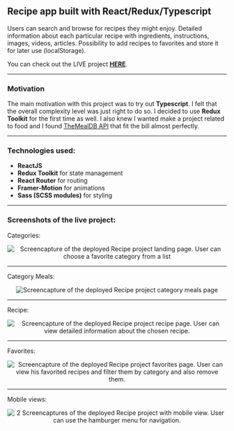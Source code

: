 ## Recipe app built with React/Redux/Typescript

Users can search and browse for recipes they might enjoy. Detailed information about each particular recipe with ingredients, instructions, images, videos, articles. Possibility to add recipes to favorites and store it for later use (localStorage).

You can check out the LIVE project [**HERE**](https://recipes-app-mr.netlify.app/ 'Completed project').

---

### Motivation

The main motivation with this project was to try out **Typescript**. I felt that the overall complexity level was just right to do so. I decided to use **Redux Toolkit** for the first time as well. I also knew I wanted make a project related to food and I found [TheMealDB API](https://www.themealdb.com/api.php 'TheMealDB homepage') that fit the bill almost perfectly.

---

### Technologies used:

- **ReactJS**
- **Redux Toolkit** for state management
- **React Router** for routing
- **Framer-Motion** for animations
- **Sass (SCSS modules)** for styling

---

### Screenshots of the live project:

Categories:

<p align="center">
<img src="https://i.imgur.com/hkdl9XJ.png" alt="Screencapture of the deployed Recipe project landing page. User can choose a favorite category from a list" title="Screenshot of the landing page which includes different categories to choose from"/>
</p>

---

Category Meals:

<p align="center">
<img src="https://i.imgur.com/X9JdDZB.png" alt="Screencapture of the deployed Recipe project category meals page" title="Screenshot of the category meals page"/>
</p>

---

Recipe:

<p align="center">
<img src="https://i.imgur.com/EtvQgnM.png" alt="Screencapture of the deployed Recipe project recipe page. User can view detailed information about the chosen recipe." title="Screenshot of the recipe page"/>
</p>

---

Favorites:

<p align="center">
<img src="https://i.imgur.com/HXmvJtB.png" alt="Screencapture of the deployed Recipe project favorites page. User can view his favorited recipes and filter them by category and also remove them." title="Screenshot of the favorites page"/>
</p>

---

Mobile views:

<p align="center">
<img src="https://i.imgur.com/vV8LAdX.png" alt=" 2 Screencaptures of the deployed Recipe project with mobile view. User can use the hamburger menu for navigation." title="Screenshots of mobile views"/>
</p>
